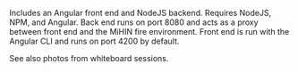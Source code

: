 Includes an Angular front end and NodeJS backend. Requires NodeJS, NPM, and Angular. Back end runs on port 8080 and acts as a proxy between front end and the MiHIN fire environment. Front end is run with the Angular CLI and runs on port 4200 by default.

See also photos from whiteboard sessions.